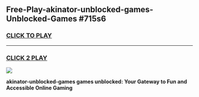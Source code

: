 
## Free-Play-akinator-unblocked-games-Unblocked-Games #715s6
<h3>
<a href="https://news.freeplayer.one?title=akinator-unblocked-games&ref=8M">CLICK TO PLAY</a></h3>
<hr>

<h3>
<a href="https://news.freeplayer.one?title=akinator-unblocked-games&ref=8M">CLICK 2 PLAY</a>
  
</h3>

<a href="https://news.freeplayer.one?title=akinator-unblocked-games&ref=8M"><img src="https://clearcache.store/games.png"></a>


**akinator-unblocked-games games unblocked: Your Gateway to Fun and Accessible Online Gaming**
